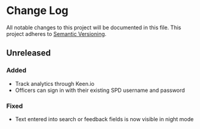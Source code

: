 # Change Log

All notable changes to this project will be documented in this file.
This project adheres to [Semantic Versioning](http://semver.org/).

## Unreleased

### Added

* Track analytics through Keen.io
* Officers can sign in with their existing SPD username and password

### Fixed

* Text entered into search or feedback fields is now visible in night mode
